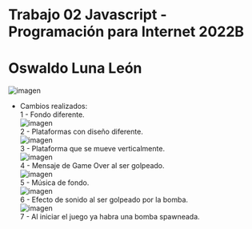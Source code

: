 # Trabajo 02 Javascript - Programación para Internet 2022B
# Oswaldo Luna León
![imagen](https://user-images.githubusercontent.com/111943025/187803515-47aaafe3-6250-4bd5-933c-49f33fc93edd.png)
+ Cambios realizados: \
 1 - Fondo diferente. \
![imagen](https://user-images.githubusercontent.com/111943025/187802630-dc81c662-1115-4176-a197-887bdf9b392c.png) \
 2 - Plataformas con diseño diferente. \
![imagen](https://user-images.githubusercontent.com/111943025/187802692-322a6a0e-a6c3-4427-adfc-645ba823ee48.png) \
 3 - Plataforma que se mueve verticalmente. \
![imagen](https://user-images.githubusercontent.com/111943025/187802760-89adda49-9bd5-4372-a788-ac6500d8cb87.png) \
 4 - Mensaje de Game Over al ser golpeado. \
![imagen](https://user-images.githubusercontent.com/111943025/187802816-729623d4-fdad-4b81-ad8a-e0705eb08d3a.png) \
 5 - Música de fondo. \
![imagen](https://user-images.githubusercontent.com/111943025/187802856-2fb2e5ed-7d57-4d8a-a5a3-389a795c1682.png) \
 6 - Efecto de sonido al ser golpeado por la bomba. \
![imagen](https://user-images.githubusercontent.com/111943025/187802929-bede00b9-0c2a-49ad-b3da-d421d7755bc9.png) \
 7 - Al iniciar el juego ya habra una bomba spawneada.
